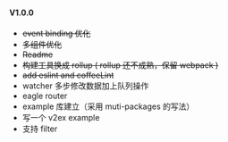 #### V1.0.0

* <del>event binding 优化</del>
* <del>多组件优化</del>
* <del>Readme</del>
* <del>构建工具换成 rollup ( rollup 还不成熟，保留 webpack )</del>
* <del>add eslint and coffeeLint</del>
* watcher 多步修改数据加上队列操作
* eagle router
* example 库建立（采用 muti-packages 的写法）
* 写一个 v2ex example
* 支持 filter
